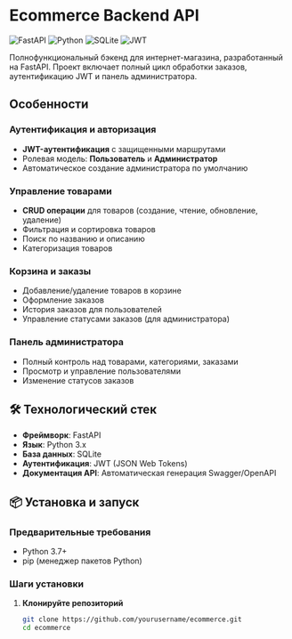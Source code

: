 # Ecommerce Backend API

![FastAPI](https://img.shields.io/badge/FastAPI-005571?style=for-the-badge&logo=fastapi)
![Python](https://img.shields.io/badge/Python-3776AB?style=for-the-badge&logo=python&logoColor=white)
![SQLite](https://img.shields.io/badge/SQLite-07405E?style=for-the-badge&logo=sqlite&logoColor=white)
![JWT](https://img.shields.io/badge/JWT-black?style=for-the-badge&logo=JSON%20web%20tokens)

Полнофункциональный бэкенд для интернет-магазина, разработанный на FastAPI. Проект включает полный цикл обработки заказов, аутентификацию JWT и панель администратора.

## Особенности

### Аутентификация и авторизация
- **JWT-аутентификация** с защищенными маршрутами
- Ролевая модель: **Пользователь** и **Администратор**
- Автоматическое создание администратора по умолчанию

### Управление товарами
- **CRUD операции** для товаров (создание, чтение, обновление, удаление)
- Фильтрация и сортировка товаров
- Поиск по названию и описанию
- Категоризация товаров

### Корзина и заказы
- Добавление/удаление товаров в корзине
- Оформление заказов
- История заказов для пользователей
- Управление статусами заказов (для администратора)

### Панель администратора
- Полный контроль над товарами, категориями, заказами
- Просмотр и управление пользователями
- Изменение статусов заказов

## 🛠 Технологический стек

- **Фреймворк**: FastAPI
- **Язык**: Python 3.x
- **База данных**: SQLite
- **Аутентификация**: JWT (JSON Web Tokens)
- **Документация API**: Автоматическая генерация Swagger/OpenAPI

## 📦 Установка и запуск

### Предварительные требования
- Python 3.7+
- pip (менеджер пакетов Python)

### Шаги установки

1. **Клонируйте репозиторий**
   ```bash
   git clone https://github.com/yourusername/ecommerce.git
   cd ecommerce
